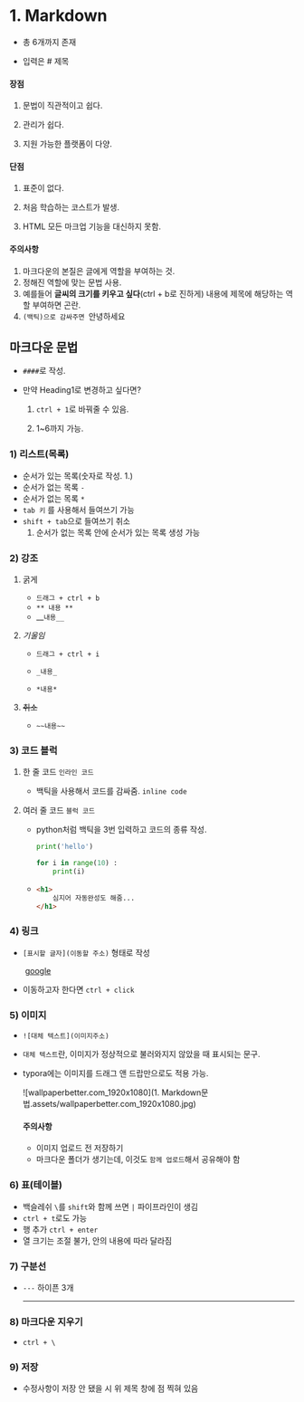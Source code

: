 # 1. Markdown

- 총 6개까지 존재 

- 입력은 # 제목

  

#### 장점

1. 문법이 직관적이고 쉽다. 

2. 관리가 쉽다. 

3. 지원 가능한 플랫폼이 다양.

   

#### 단점

1. 표준이 없다.

2. 처음 학습하는 코스트가 발생.

3. HTML 모든 마크업 기능을 대신하지 못함.

   

#### 주의사항

1. 마크다운의 본질은 글에게 역할을 부여하는 것.
2. 정해진 역할에 맞는 문법 사용.
3. 예를들어 **글씨의 크기를 키우고 싶다**(ctrl + b로 진하게) 내용에 제목에 해당하는 역할 부여하면 곤란.
4. `(백틱)으로 감싸주면 `안녕하세요







## 마크다운 문법

* `####`로 작성.

* 만약 Heading1로 변경하고 싶다면? 

  1. `ctrl + 1`로 바꿔줄 수 있음. 

  2. 1~6까지 가능.

     

### 1) 리스트(목록)

* 순서가 있는 목록(숫자로 작성. 1.)
* 순서가 없는 목록 `-`
* 순서가 없는 목록 `*`
* `tab 키` 를 사용해서 들여쓰기 가능
* `shift + tab`으로 들여쓰기 취소
  1. 순서가 없는 목록 안에 순서가 있는 목록 생성 가능



### 2) 강조

1. 굵게 

   * `드래그 + ctrl + b`
   * `** 내용 **`
   * __`내용__`

   

2. *기울임*

   * `드래그 + ctrl + i`

   * `_내용_`

   * `*내용*`

     

3. ~~취소~~

   * `~~내용~~`



### 3) 코드 블럭

1. 한 줄 코드 ``인라인 코드``
   - 백틱을 사용해서 코드를 감싸줌. ``inline code``

2. 여러 줄 코드 ``블럭 코드``

   - python처럼 백틱을 3번 입력하고 코드의 종류 작성.

     ```python
     print('hello')
     
     for i in range(10) :
         print(i)
     ```

   * ```html
     <h1>
         심지어 자동완성도 해줌...
     </h1>
     ```



### 4) 링크

- `[표시할 글자](이동할 주소)` 형태로 작성

  ​	[google](http://google.com)

- 이동하고자 한다면  `ctrl + click`



### 5) 이미지

- `![대체 텍스트](이미지주소)`

- `대체 텍스트`란, 이미지가 정상적으로 불러와지지 않았을 때 표시되는 문구.

- typora에는 이미지를 드래그 앤 드랍만으로도 적용 가능.

  ![wallpaperbetter.com_1920x1080](1. Markdown문법.assets/wallpaperbetter.com_1920x1080.jpg)

	

  #### 		주의사항
  
   - 이미지 업로드 전 저장하기
   - 마크다운 폴더가 생기는데, 이것도 `함께 업로드`해서 공유해야 함



### 6) 표(테이블)

- 백슬레쉬 `\`를 `shift`와 함께 쓰면  `|` 파이프라인이 생김
- `ctrl + t`로도 가능
- 행 추가 `ctrl + enter`
- 열 크기는 조절 불가, 안의 내용에 따라 달라짐



### 7) 구분선

* `---` 하이픈 3개

  ---



### 8) 마크다운 지우기

- `ctrl + \`



### 9) 저장

- 수정사항이 저장 안 됐을 시 위 제목 창에 점 찍혀 있음







​			